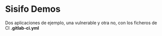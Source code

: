 # Sisifo Demos

Dos aplicaciones de ejemplo, una vulnerable y otra no, con los ficheros de CI **.gitlab-ci.yml** 
